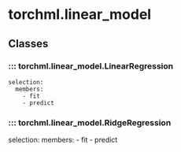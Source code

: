 
# torchml.linear_model

## Classes

### ::: torchml.linear_model.LinearRegression
    selection:
      members:
        - fit
        - predict

### ::: torchml.linear_model.RidgeRegression
  selection:
    members:
      - fit
      - predict
